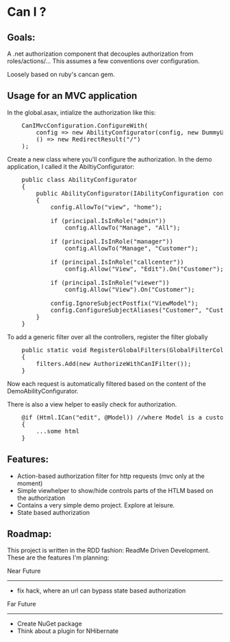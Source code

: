 Can I ?
=======

Goals:
------
A .net authorization component that decouples authorization from roles/actions/...
This assumes a few conventions over configuration.

Loosely based on ruby's cancan gem.

Usage for an MVC application
----------------------------
In the global.asax, intialize the authorization like this:
<pre lang='csharp'>
	CanIMvcConfiguration.ConfigureWith(
		config => new AbilityConfigurator(config, new DummyUser("admin")), // admin, manager, callcenter, viewer, guest
		() => new RedirectResult("/")
	);
</pre>

Create a new class where you'll configure the authorization. In the demo application, I called it the AbiltiyConfigurator:
<pre lang='csharp'>
    public class AbilityConfigurator
    {
        public AbilityConfigurator(IAbilityConfiguration config, IPrincipal principal)
        {
            config.AllowTo("view", "home");

            if (principal.IsInRole("admin"))
                config.AllowTo("Manage", "All");

            if (principal.IsInRole("manager"))
                config.AllowTo("Manage", "Customer");

            if (principal.IsInRole("callcenter"))
                config.Allow("View", "Edit").On("Customer");

            if (principal.IsInRole("viewer"))
                config.Allow("View").On("Customer");

            config.IgnoreSubjectPostfix("ViewModel");
            config.ConfigureSubjectAliases("Customer", "Customers");
        }
    }
</pre>

To add a generic filter over all the controllers, register the filter globally
<pre lang='csharp'>
    public static void RegisterGlobalFilters(GlobalFilterCollection filters)
    {
        filters.Add(new AuthorizeWithCanIFilter());
    }
</pre>
Now each request is automatically filtered based on the content of the DemoAbilityConfigurator.

There is also a view helper to easily check for authorization.
<pre lang='csharp'>
	@if (Html.ICan("edit", @Model)) //where Model is a customer
	{
		...some html
	}
</pre>

Features:
---------
- Action-based authorization filter for http requests (mvc only at the moment)
- Simple viewhelper to show/hide controls parts of the HTLM based on the authorization
- Contains a very simple demo project. Explore at leisure.
- State based authorization

Roadmap:
--------
This project is written in the RDD fashion: ReadMe Driven Development. These are the features I'm planning:

Near Future
***********
- fix hack, where an url can bypass state based authorization

Far Future
**********
- Create NuGet package
- Think about a plugin for NHibernate

